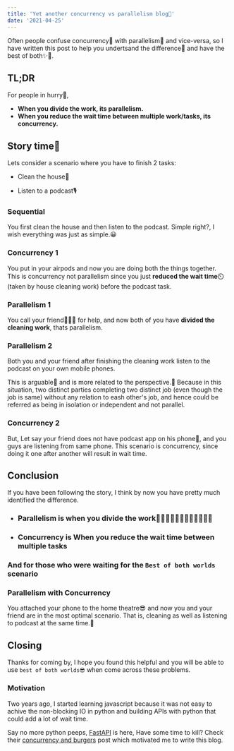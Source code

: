 ```yaml
---
title: 'Yet another concurrency vs parallelism blog🔀'
date: '2021-04-25'
---
```



Often people confuse concurrency💁 with parallelism🤷 and vice-versa, so I have written this post to help you undertsand the difference🤼 and have the best of both✨💯.

## TL;DR

For people in hurry🏃,

- **When you divide the work, its parallelism.**
- **When you reduce the wait time between multiple work/tasks, its concurrency.**

## Story time🧞

Lets consider a scenario where you have to finish 2 tasks:

- Clean the house🙍

- Listen to a podcast🎙️

### Sequential

You first clean the house and then listen to the podcast.
Simple right?, I wish everything was just as simple.😀

### Concurrency 1

You put in your airpods and now you are doing both the things together. This is concurrency not parallelism since you just **reduced the wait time**⏲️ (taken by house cleaning work) before the podcast task.

### Parallelism 1

You call your friend🧑‍🤝‍🧑 for help, and now both of you have **divided the cleaning work**, thats parallelism.

### Parallelism 2

Both you and your friend after finishing the cleaning work listen to the podcast on your own mobile phones.

 This is arguable😤 and is more related to the perspective.🧐
 Because in this situation, two distinct parties completing two distinct job (even though the job is same) without any relation to eash other's job, and hence could be referred as being in isolation or independent and not parallel.

### Concurrency 2

But, Let say your friend does not have podcast app on his phone🤕, and you guys are listening from same phone. This scenario is concurrency, since doing it one after another will result in wait time.

## Conclusion

If you have been following the story, I think by now you have pretty much identified the difference.

- ### Parallelism is when you divide the work🧑‍🤝‍🧑🧑‍🤝‍🧑🧑‍🤝‍🧑🧑‍🤝‍🧑

- ### Concurrency is When you reduce the wait time between multiple tasks

### And for those who were waiting for the `Best of both worlds` scenario

### Parallelism with Concurrency

You attached your phone to the home theatre😎 and now you and your friend are in the most optimal scenario. That is, cleaning as well as listening to podcast at the same time.🕺

## Closing

Thanks for coming by, I hope you found this helpful and you will be able to use `best of both worlds😎` when come across these problems.

### Motivation

Two years ago, I started learning javascript because it was not easy to achive the non-blocking IO in python and building APIs with python that could add a lot of wait time.

Say no more python peeps, [FastAPI](https://fastapi.tiangolo.com/) is here, Have some time to kill? Check their [concurrency and burgers](https://fastapi.tiangolo.com/async/#concurrency-and-burgers) post which motivated me to write this blog.
